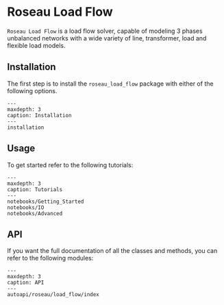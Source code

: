 # Roseau Load Flow

`Roseau Load Flow` is a load flow solver, capable of modeling 3 phases unbalanced networks with a wide variety of
line, transformer, load and flexible load models.

## Installation

The first step is to install the `roseau_load_flow` package with either of the following options.

```{toctree}
---
maxdepth: 3
caption: Installation
---
installation
```

## Usage

To get started refer to the following tutorials:

```{toctree}
---
maxdepth: 3
caption: Tutorials
---
notebooks/Getting_Started
notebooks/IO
notebooks/Advanced
```

## API
If you want the full documentation of all the classes and methods, you can refer to the following
modules:

```{toctree}
---
maxdepth: 3
caption: API
---
autoapi/roseau/load_flow/index
```
